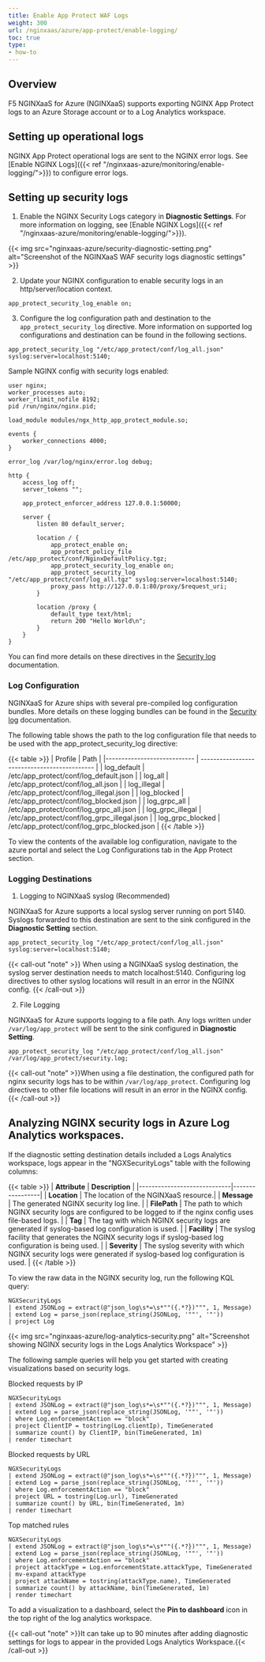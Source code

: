 ```yaml
---
title: Enable App Protect WAF Logs
weight: 300
url: /nginxaas/azure/app-protect/enable-logging/
toc: true
type:
- how-to
---
```


## Overview

F5 NGINXaaS for Azure (NGINXaaS) supports exporting NGINX App Protect logs to an Azure Storage account or to a Log Analytics workspace.

## Setting up operational logs

NGINX App Protect operational logs are sent to the NGINX error logs. See [Enable NGINX Logs]({{< ref "/nginxaas-azure/monitoring/enable-logging/">}}) to configure error logs.

## Setting up security logs

1. Enable the NGINX Security Logs category in **Diagnostic Settings**. For more information on logging, see [Enable NGINX Logs]({{< ref "/nginxaas-azure/monitoring/enable-logging/">}}).

{{< img src="nginxaas-azure/security-diagnostic-setting.png" alt="Screenshot of the NGINXaaS WAF security logs diagnostic settings" >}}

2. Update your NGINX configuration to enable security logs in an http/server/location context.

```nginx
app_protect_security_log_enable on;
```

3. Configure the log configuration path and destination to the `app_protect_security_log` directive. More information on supported log configurations and destination can be found in the following sections.
```nginx
app_protect_security_log "/etc/app_protect/conf/log_all.json" syslog:server=localhost:5140;
```

Sample NGINX config with security logs enabled:

```nginx
user nginx;
worker_processes auto;
worker_rlimit_nofile 8192;
pid /run/nginx/nginx.pid;

load_module modules/ngx_http_app_protect_module.so;

events {
    worker_connections 4000;
}

error_log /var/log/nginx/error.log debug;

http {
    access_log off;
    server_tokens "";

    app_protect_enforcer_address 127.0.0.1:50000;

    server {
        listen 80 default_server;

        location / {
            app_protect_enable on;
            app_protect_policy_file /etc/app_protect/conf/NginxDefaultPolicy.tgz;
            app_protect_security_log_enable on;
            app_protect_security_log "/etc/app_protect/conf/log_all.tgz" syslog:server=localhost:5140;
            proxy_pass http://127.0.0.1:80/proxy/$request_uri;
        }

        location /proxy {
            default_type text/html;
            return 200 "Hello World\n";
        }
    }
}
```

You can find more details on these directives in the [Security log](https://docs.nginx.com/nginx-app-protect-waf/v5/logging-overview/security-log/) documentation.

### Log Configuration

NGINXaaS for Azure ships with several pre-compiled log configuration bundles. More details on these logging bundles can be found in the [Security log](https://docs.nginx.com/nginx-app-protect-waf/v5/logging-overview/security-log/) documentation.

The following table shows the path to the log configuration file that needs to be used with the app_protect_security_log directive:

 {{< table >}}
  | Profile                     | Path                                         |
  |---------------------------- | -------------------------------------------- |
  | log_default                 | /etc/app_protect/conf/log_default.json |
  | log_all                     | /etc/app_protect/conf/log_all.json |
  | log_illegal                 | /etc/app_protect/conf/log_illegal.json |
  | log_blocked                 | /etc/app_protect/conf/log_blocked.json |
  | log_grpc_all                | /etc/app_protect/conf/log_grpc_all.json |
  | log_grpc_illegal            | /etc/app_protect/conf/log_grpc_illegal.json |
  | log_grpc_blocked            | /etc/app_protect/conf/log_grpc_blocked.json |
   {{< /table >}}

To view the contents of the available log configuration, navigate to the azure portal and select the Log Configurations tab in the App Protect section.

### Logging Destinations

1. Logging to NGINXaaS syslog (Recommended)

NGINXaaS for Azure supports a local syslog server running on port 5140. Syslogs forwarded to this destination are sent to the sink configured in the **Diagnostic Setting** section.

```nginx
app_protect_security_log "/etc/app_protect/conf/log_all.json" syslog:server=localhost:5140;
```

{{< call-out "note" >}} When using a NGINXaaS syslog destination, the syslog server destination needs to match localhost:5140. Configuring log directives to other syslog locations will result in an error in the NGINX config.
{{< /call-out >}}

2. File Logging

NGINXaaS for Azure supports logging to a file path. Any logs written under `/var/log/app_protect` will be sent to the sink configured in **Diagnostic Setting**.

```nginx
app_protect_security_log "/etc/app_protect/conf/log_all.json" /var/log/app_protect/security.log;
```

{{< call-out "note" >}}When using a file destination, the configured path for nginx security logs has to be within `/var/log/app_protect`. Configuring log directives to other file locations will result in an error in the NGINX config.
{{< /call-out >}}


## Analyzing NGINX security logs in Azure Log Analytics workspaces.

If the diagnostic setting destination details included a Logs Analytics workspace, logs appear in the "NGXSecurityLogs" table with the following columns:

{{< table >}}
| **Attribute**               | **Description** |
|-----------------------------|-----------------|
| **Location**                  | The location of the NGINXaaS resource.|
| **Message**                 | The generated NGINX security log line. |
| **FilePath**                 | The path to which NGINX security logs are configured to be logged to if the nginx config uses file-based logs. |
| **Tag**                 | The tag with which NGINX security logs are generated if syslog-based log configuration is used. |
| **Facility**                 | The syslog facility that generates the NGINX security logs if syslog-based log configuration is being used. |
| **Severity**                | The syslog severity with which NGINX security logs were generated if syslog-based log configuration is used. |
{{< /table >}}

To view the raw data in the NGINX security log, run the following KQL query:
```
NGXSecurityLogs
| extend JSONLog = extract(@"json_log\s*=\s*""({.*?})""", 1, Message)
| extend Log = parse_json(replace_string(JSONLog, '""', '"'))
| project Log
```

{{< img src="nginxaas-azure/log-analytics-security.png" alt="Screenshot showing NGINX security logs in the Logs Analytics Workspace" >}}

The following sample queries will help you get started with creating visualizations based on security logs.

Blocked requests by IP

```
NGXSecurityLogs
| extend JSONLog = extract(@"json_log\s*=\s*""({.*?})""", 1, Message)
| extend Log = parse_json(replace_string(JSONLog, '""', '"'))
| where Log.enforcementAction == "block"
| project ClientIP = tostring(Log.clientIp), TimeGenerated
| summarize count() by ClientIP, bin(TimeGenerated, 1m)
| render timechart
```

Blocked requests by URL

```
NGXSecurityLogs
| extend JSONLog = extract(@"json_log\s*=\s*""({.*?})""", 1, Message)
| extend Log = parse_json(replace_string(JSONLog, '""', '"'))
| where Log.enforcementAction == "block"
| project URL = tostring(Log.url), TimeGenerated
| summarize count() by URL, bin(TimeGenerated, 1m)
| render timechart
```

Top matched rules

```
NGXSecurityLogs
| extend JSONLog = extract(@"json_log\s*=\s*""({.*?})""", 1, Message)
| extend Log = parse_json(replace_string(JSONLog, '""', '"'))
| where Log.enforcementAction == "block"
| project attackType = Log.enforcementState.attackType, TimeGenerated
| mv-expand attackType
| project attackName = tostring(attackType.name), TimeGenerated
| summarize count() by attackName, bin(TimeGenerated, 1m)
| render timechart
```

To add a visualization to a dashboard, select the **Pin to dashboard** icon in the top right of the log analytics workspace.

{{< call-out "note" >}}It can take up to 90 minutes after adding diagnostic settings for logs to appear in the provided Logs Analytics Workspace.{{< /call-out >}}
